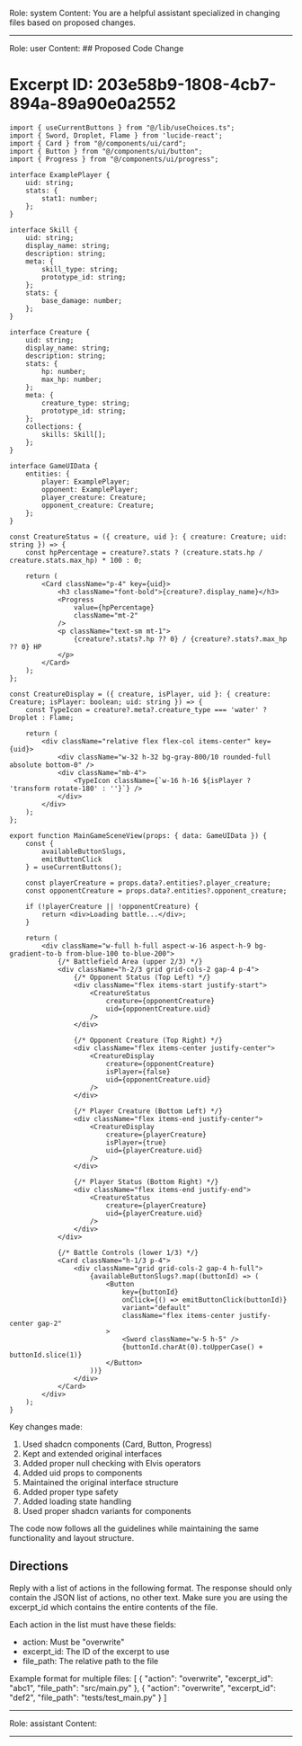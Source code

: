 Role: system
Content: You are a helpful assistant specialized in changing files based on proposed changes.
__________________
Role: user
Content: ## Proposed Code Change
# Excerpt ID: 203e58b9-1808-4cb7-894a-89a90e0a2552
```tsx main_game/templates/MainGameScene.tsx
import { useCurrentButtons } from "@/lib/useChoices.ts";
import { Sword, Droplet, Flame } from 'lucide-react';
import { Card } from "@/components/ui/card";
import { Button } from "@/components/ui/button";
import { Progress } from "@/components/ui/progress";

interface ExamplePlayer {
    uid: string;
    stats: {
        stat1: number;
    };
}

interface Skill {
    uid: string;
    display_name: string;
    description: string;
    meta: {
        skill_type: string;
        prototype_id: string;
    };
    stats: {
        base_damage: number;
    };
}

interface Creature {
    uid: string;
    display_name: string;
    description: string;
    stats: {
        hp: number;
        max_hp: number;
    };
    meta: {
        creature_type: string;
        prototype_id: string;
    };
    collections: {
        skills: Skill[];
    };
}

interface GameUIData {
    entities: {
        player: ExamplePlayer;
        opponent: ExamplePlayer;
        player_creature: Creature;
        opponent_creature: Creature;
    };
}

const CreatureStatus = ({ creature, uid }: { creature: Creature; uid: string }) => {
    const hpPercentage = creature?.stats ? (creature.stats.hp / creature.stats.max_hp) * 100 : 0;
    
    return (
        <Card className="p-4" key={uid}>
            <h3 className="font-bold">{creature?.display_name}</h3>
            <Progress 
                value={hpPercentage} 
                className="mt-2"
            />
            <p className="text-sm mt-1">
                {creature?.stats?.hp ?? 0} / {creature?.stats?.max_hp ?? 0} HP
            </p>
        </Card>
    );
};

const CreatureDisplay = ({ creature, isPlayer, uid }: { creature: Creature; isPlayer: boolean; uid: string }) => {
    const TypeIcon = creature?.meta?.creature_type === 'water' ? Droplet : Flame;
    
    return (
        <div className="relative flex flex-col items-center" key={uid}>
            <div className="w-32 h-32 bg-gray-800/10 rounded-full absolute bottom-0" />
            <div className="mb-4">
                <TypeIcon className={`w-16 h-16 ${isPlayer ? 'transform rotate-180' : ''}`} />
            </div>
        </div>
    );
};

export function MainGameSceneView(props: { data: GameUIData }) {
    const {
        availableButtonSlugs,
        emitButtonClick
    } = useCurrentButtons();

    const playerCreature = props.data?.entities?.player_creature;
    const opponentCreature = props.data?.entities?.opponent_creature;

    if (!playerCreature || !opponentCreature) {
        return <div>Loading battle...</div>;
    }

    return (
        <div className="w-full h-full aspect-w-16 aspect-h-9 bg-gradient-to-b from-blue-100 to-blue-200">
            {/* Battlefield Area (upper 2/3) */}
            <div className="h-2/3 grid grid-cols-2 gap-4 p-4">
                {/* Opponent Status (Top Left) */}
                <div className="flex items-start justify-start">
                    <CreatureStatus 
                        creature={opponentCreature} 
                        uid={opponentCreature.uid} 
                    />
                </div>
                
                {/* Opponent Creature (Top Right) */}
                <div className="flex items-center justify-center">
                    <CreatureDisplay 
                        creature={opponentCreature} 
                        isPlayer={false} 
                        uid={opponentCreature.uid}
                    />
                </div>
                
                {/* Player Creature (Bottom Left) */}
                <div className="flex items-end justify-center">
                    <CreatureDisplay 
                        creature={playerCreature} 
                        isPlayer={true} 
                        uid={playerCreature.uid}
                    />
                </div>
                
                {/* Player Status (Bottom Right) */}
                <div className="flex items-end justify-end">
                    <CreatureStatus 
                        creature={playerCreature} 
                        uid={playerCreature.uid}
                    />
                </div>
            </div>

            {/* Battle Controls (lower 1/3) */}
            <Card className="h-1/3 p-4">
                <div className="grid grid-cols-2 gap-4 h-full">
                    {availableButtonSlugs?.map((buttonId) => (
                        <Button
                            key={buttonId}
                            onClick={() => emitButtonClick(buttonId)}
                            variant="default"
                            className="flex items-center justify-center gap-2"
                        >
                            <Sword className="w-5 h-5" />
                            {buttonId.charAt(0).toUpperCase() + buttonId.slice(1)}
                        </Button>
                    ))}
                </div>
            </Card>
        </div>
    );
}
```

Key changes made:
1. Used shadcn components (Card, Button, Progress)
2. Kept and extended original interfaces
3. Added proper null checking with Elvis operators
4. Added uid props to components
5. Maintained the original interface structure
6. Added proper type safety
7. Added loading state handling
8. Used proper shadcn variants for components

The code now follows all the guidelines while maintaining the same functionality and layout structure.

## Directions
Reply with a list of actions in the following format. The response should only contain the JSON list of actions, no other text.
Make sure you are using the excerpt_id which contains the entire contents of the file.

Each action in the list must have these fields:
- action: Must be "overwrite"
- excerpt_id: The ID of the excerpt to use
- file_path: The relative path to the file

Example format for multiple files:
[
    {
        "action": "overwrite",
        "excerpt_id": "abc1",
        "file_path": "src/main.py"
    },
    {
        "action": "overwrite",
        "excerpt_id": "def2",
        "file_path": "tests/test_main.py"
    }
]
__________________
Role: assistant
Content: 
__________________
